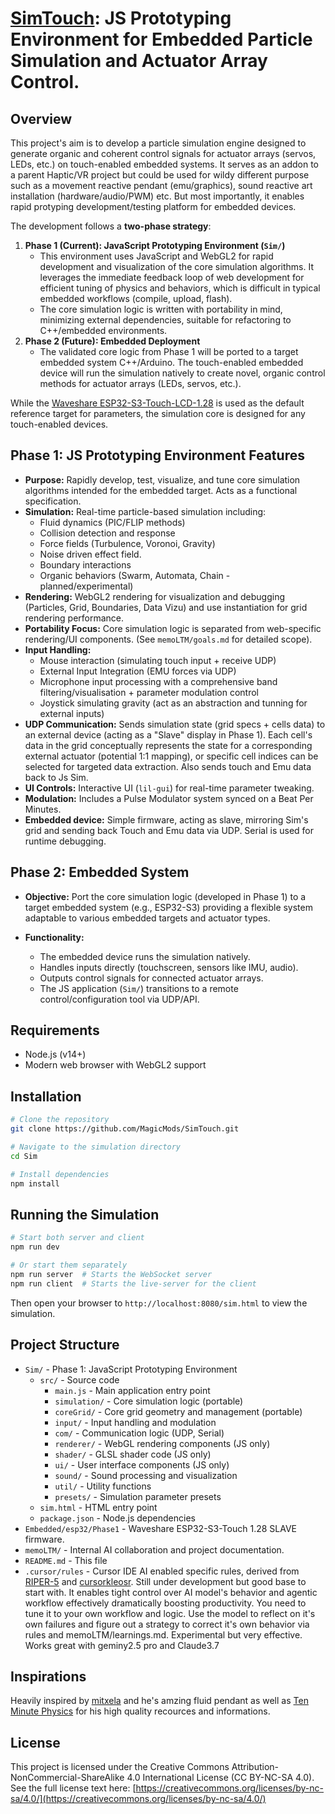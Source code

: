 # [SimTouch](https://magicmods.net/SimTouch/src/sim.html): JS Prototyping Environment for Embedded Particle Simulation and Actuator Array Control.

## Overview

This project's aim is to develop a particle simulation engine designed to generate organic and coherent control signals for actuator arrays (servos, LEDs, etc.) on touch-enabled embedded systems. It serves as an addon to a parent Haptic/VR project but could be used for wildy different purpose such as a movement reactive pendant (emu/graphics), sound reactive art installation (hardware/audio/PWM) etc. But most importantly, it enables rapid protyping development/testing platform for embedded devices.

The development follows a **two-phase strategy**:

1.  **Phase 1 (Current): JavaScript Prototyping Environment (`Sim/`)**
    - This environment uses JavaScript and WebGL2 for rapid development and visualization of the core simulation algorithms. It leverages the immediate feedback loop of web development for efficient tuning of physics and behaviors, which is difficult in typical embedded workflows (compile, upload, flash).
    - The core simulation logic is written with portability in mind, minimizing external dependencies, suitable for refactoring to C++/embedded environments.
2.  **Phase 2 (Future): Embedded Deployment**
    - The validated core logic from Phase 1 will be ported to a target embedded system C++/Arduino. The touch-enabled embedded device will run the simulation natively to create novel, organic control methods for actuator arrays (LEDs, servos, etc.).

While the [Waveshare ESP32-S3-Touch-LCD-1.28](https://www.waveshare.com/wiki/ESP32-S3-Touch-LCD-1.28) is used as the default reference target for parameters, the simulation core is designed for any touch-enabled devices.

## Phase 1: JS Prototyping Environment Features

- **Purpose:** Rapidly develop, test, visualize, and tune core simulation algorithms intended for the embedded target. Acts as a functional specification.
- **Simulation:** Real-time particle-based simulation including:
  - Fluid dynamics (PIC/FLIP methods)
  - Collision detection and response
  - Force fields (Turbulence, Voronoi, Gravity)
  - Noise driven effect field.
  - Boundary interactions
  - Organic behaviors (Swarm, Automata, Chain - planned/experimental)
- **Rendering:** WebGL2 rendering for visualization and debugging (Particles, Grid, Boundaries, Data Vizu) and use instantiation for grid rendering performance.
- **Portability Focus:** Core simulation logic is separated from web-specific rendering/UI components. (See `memoLTM/goals.md` for detailed scope).
- **Input Handling:**
  - Mouse interaction (simulating touch input + receive UDP)
  - External Input Integration (EMU forces via UDP)
  - Microphone input processing with a comprehensive band filtering/visualisation + parameter modulation control
  - Joystick simulating gravity (act as an abstraction and tunning for external inputs)
- **UDP Communication:** Sends simulation state (grid specs + cells data) to an external device (acting as a "Slave" display in Phase 1). Each cell's data in the grid conceptually represents the state for a corresponding external actuator (potential 1:1 mapping), or specific cell indices can be selected for targeted data extraction. Also sends touch and Emu data back to Js Sim.
- **UI Controls:** Interactive UI (`lil-gui`) for real-time parameter tweaking.
- **Modulation:** Includes a Pulse Modulator system synced on a Beat Per Minutes.
- **Embedded device:** Simple firmware, acting as slave, mirroring Sim's grid and sending back Touch and Emu data via UDP. Serial is used for runtime debugging.

## Phase 2: Embedded System

- **Objective:** Port the core simulation logic (developed in Phase 1) to a target embedded system (e.g., ESP32-S3) providing a flexible system adaptable to various embedded targets and actuator types.

- **Functionality:**
  - The embedded device runs the simulation natively.
  - Handles inputs directly (touchscreen, sensors like IMU, audio).
  - Outputs control signals for connected actuator arrays.
  - The JS application (`Sim/`) transitions to a remote control/configuration tool via UDP/API.

## Requirements

- Node.js (v14+)
- Modern web browser with WebGL2 support

## Installation

```bash
# Clone the repository
git clone https://github.com/MagicMods/SimTouch.git

# Navigate to the simulation directory
cd Sim

# Install dependencies
npm install
```

## Running the Simulation

```bash
# Start both server and client
npm run dev

# Or start them separately
npm run server  # Starts the WebSocket server
npm run client  # Starts the live-server for the client
```

Then open your browser to `http://localhost:8080/sim.html` to view the simulation.

## Project Structure

- `Sim/` - Phase 1: JavaScript Prototyping Environment
  - `src/` - Source code
    - `main.js` - Main application entry point
    - `simulation/` - Core simulation logic (portable)
    - `coreGrid/` - Core grid geometry and management (portable)
    - `input/` - Input handling and modulation
    - `com/` - Communication logic (UDP, Serial)
    - `renderer/` - WebGL rendering components (JS only)
    - `shader/` - GLSL shader code (JS only)
    - `ui/` - User interface components (JS only)
    - `sound/` - Sound processing and visualization
    - `util/` - Utility functions
    - `presets/` - Simulation parameter presets
  - `sim.html` - HTML entry point
  - `package.json` - Node.js dependencies
- `Embedded/esp32/Phase1` - Waveshare ESP32-S3-Touch 1.28 SLAVE firmware.
- `memoLTM/` - Internal AI collaboration and project documentation.
- `README.md` - This file
- `.cursor/rules` - Cursor IDE AI enabled specific rules, derived from [RIPER-5](https://forum.cursor.com/t/i-created-an-amazing-mode-called-riper-5-mode-fixes-claude-3-7-drastically/65516) and [cursorkleosr](https://github.com/kleosr/cursorkleosr/). Still under development but good base to start with. It enables tight control over AI model's behavior and agentic workflow effectively dramatically boosting productivity. You need to tune it to your own workflow and logic. Use the model to reflect on it's own failures and figure out a strategy to correct it's own behavior via rules and memoLTM/learnings.md. Experimental but very effective. Works great with geminy2.5 pro and Claude3.7

## Inspirations

Heavily inspired by [mitxela](https://mitxela.com/projects/fluid-pendant) and he's amzing fluid pendant as well as [Ten Minute Physics](https://matthias-research.github.io/pages/tenMinutePhysics/index.html) for his high quality recources and informations.

## License

This project is licensed under the Creative Commons Attribution-NonCommercial-ShareAlike 4.0 International License (CC BY-NC-SA 4.0).
See the full license text here: [https://creativecommons.org/licenses/by-nc-sa/4.0/](https://creativecommons.org/licenses/by-nc-sa/4.0/)

